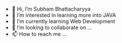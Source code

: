 - 👋 Hi, I’m Subham Bhattacharyya
- 👀 I’m interested in learning more into JAVA
- 🌱 I’m currently learning Web Development
- 💞️ I’m looking to collaborate on ...
- 📫 How to reach me ...

<!---
Subham2212/Subham2212 is a ✨ special ✨ repository because its `README.md` (this file) appears on your GitHub profile.
You can click the Preview link to take a look at your changes.
--->
